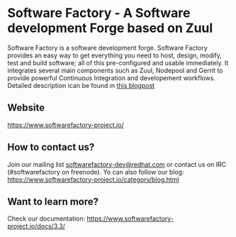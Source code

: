 # Software Factory - A Software development Forge based on Zuul

Software Factory is a software development forge. Software Factory provides an easy way to get everything you need to host, design, modify, test and build software; all of this pre-configured and usable immediately. It integrates several main components such as Zuul, Nodepool and Gerrit to provide powerful Continuous Integration and developement workflows. Detailed description ican be found in [this blogpost](https://www.softwarefactory-project.io/cicd-workflow-offered-by-zuulnodepool-on-software-factory.html "CI/CD workflow offered by Zuul/Nodepool on Software Factory")

## Website
https://www.softwarefactory-project.io/

## How to contact us?
Join our mailing list softwarefactory-dev@redhat.com or contact us on IRC (#softwarefactory on freenode). Yo can also follow our blog: https://www.softwarefactory-project.io/category/blog.html

## Want to learn more?
Check our documentation: https://www.softwarefactory-project.io/docs/3.3/
